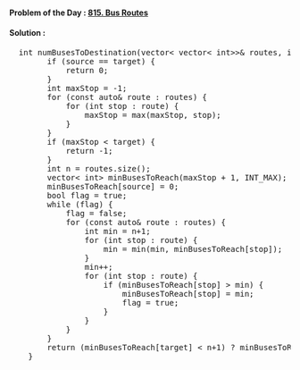 #### Problem of the Day : [815. Bus Routes](https://leetcode.com/problems/bus-routes/)

#### Solution :
<pre>
  int numBusesToDestination(vector< vector< int>>& routes, int source, int target) {
        if (source == target) {
            return 0;
        }
        int maxStop = -1;
        for (const auto& route : routes) {
            for (int stop : route) {
                maxStop = max(maxStop, stop);
            }
        }
        if (maxStop < target) {
            return -1;
        }
        int n = routes.size();
        vector< int> minBusesToReach(maxStop + 1, INT_MAX);
        minBusesToReach[source] = 0;
        bool flag = true;
        while (flag) {
            flag = false;
            for (const auto& route : routes) {
                int min = n+1;
                for (int stop : route) {
                    min = min(min, minBusesToReach[stop]);
                }
                min++;
                for (int stop : route) {
                    if (minBusesToReach[stop] > min) {
                        minBusesToReach[stop] = min;
                        flag = true;
                    }
                }
            }
        }
        return (minBusesToReach[target] < n+1) ? minBusesToReach[target] : -1;
    }
</pre>
